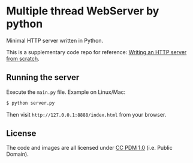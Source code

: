 # Multiple thread WebServer by python

Minimal HTTP server written in Python.

This is a supplementary code repo for reference: [Writing an HTTP server from scratch][1].


## Running the server

Execute the `main.py` file. Example on Linux/Mac:

```sh
$ python server.py
```

Then visit `http://127.0.0.1:8888/index.html` from your browser.

## License

The code and images are all licensed under [CC PDM 1.0][2] (i.e. Public Domain).


[1]: https://bhch.github.io/posts/2017/11/writing-an-http-server-from-scratch/
[2]:  https://creativecommons.org/publicdomain/mark/1.0/?ref=ccsearch&atype=rich
